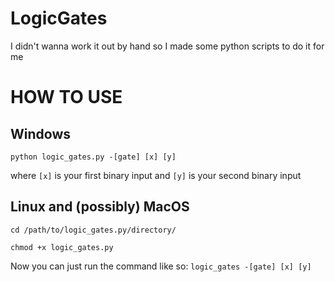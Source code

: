 # LogicGates
I didn't wanna work it out by hand so I made some python scripts to do it for me

# HOW TO USE

## Windows 

`python logic_gates.py -[gate] [x] [y]`

where `[x]` is your first binary input and `[y]` is your second binary input

## Linux and (possibly) MacOS 

`cd /path/to/logic_gates.py/directory/`

`chmod +x logic_gates.py`

Now you can just run the command like so:
`logic_gates -[gate] [x] [y]`
